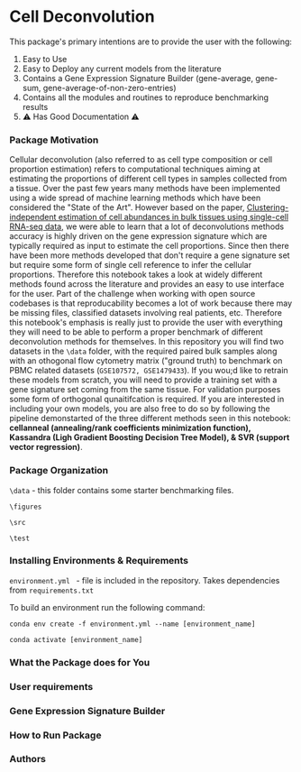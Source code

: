 # Cell Deconvolution

This package's primary intentions are to provide the user with the following:

1. Easy to Use
2. Easy to Deploy any current models from the literature
3. Contains a Gene Expression Signature Builder (gene-average, gene-sum, gene-average-of-non-zero-entries)
4. Contains all the modules and routines to reproduce benchmarking results
5. ⚠️ Has Good Documentation ⚠️

### Package Motivation

Cellular deconvolution (also referred to as cell type composition or cell proportion estimation) refers to computational techniques aiming at estimating the proportions of different cell types in samples collected from a tissue. Over the past few years many methods have been implemented using a wide spread of machine learning methods which have been considered the "State of the Art". However based on the paper, [Clustering-independent estimation of cell abundances in bulk tissues using single-cell RNA-seq data](https://www.biorxiv.org/content/10.1101/2023.02.06.527318v1.full.pdf), we were able to learn that a lot of deconvolutions methods accuracy is highly driven on the gene expression signature which are typically required as input to estimate the cell proportions. Since then there have been more methods developed that don't require a gene signature set but require some form of single cell reference to infer the cellular proportions. Therefore this notebook takes a look at widely different methods found across the literature and provides an easy to use interface for the user. Part of the challenge when working with open source codebases is that reproducability becomes a lot of work because there may be missing files, classified datasets involving real patients, etc. Therefore this notebook's emphasis is really just to provide the user with everything they will need to be able to perform a proper benchmark of different deconvolution methods for themselves. In this repository you will find two datasets in the `\data` folder, with the required paired bulk samples along with an othogonal flow cytometry matrix ("ground truth) to benchmark on PBMC related datasets (`GSE107572, GSE1479433`). If you wou;d like to retrain these models from scratch, you will need to provide a training set with a gene signature set coming from the same tissue. For validation purposes some form of orthogonal qunaitifcation is required. If you are interested in including your own models, you are also free to do so by following the pipeline demonstarted of the three different methods seen in this notebook: **cellanneal (annealing/rank coefficients minimization function), Kassandra (Ligh Gradient Boosting Decision Tree Model), & SVR (support vector regression)**. 

### Package Organization

```\data``` - this folder contains some starter benchmarking files. 

```\figures```

```\src```

```\test```

### Installing Environments & Requirements

```environment.yml ``` - file is included in the repository. Takes dependencies from ```requirements.txt```

To build an environment run the following command:

```conda env create -f environment.yml --name [environment_name] ```

```conda activate [environment_name]```

### What the Package does for You

### User requirements

### Gene Expression Signature Builder

### How to Run Package

### Authors



